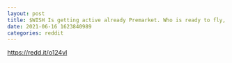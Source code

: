 ```yaml
--- 
layout: post 
title: $WISH Is getting active already Premarket. Who is ready to fly, and what’s your move today? 
date: 2021-06-16 1623840989 
categories: reddit 
--- 
```

https://redd.it/o124vl